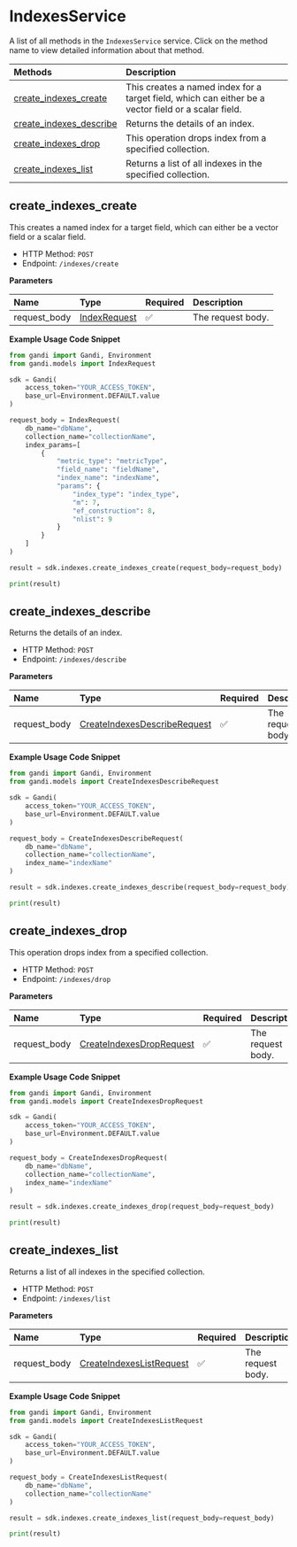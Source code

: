 # IndexesService

A list of all methods in the `IndexesService` service. Click on the method name to view detailed information about that method.

| Methods                                             | Description                                                                                          |
| :-------------------------------------------------- | :--------------------------------------------------------------------------------------------------- |
| [create_indexes_create](#create_indexes_create)     | This creates a named index for a target field, which can either be a vector field or a scalar field. |
| [create_indexes_describe](#create_indexes_describe) | Returns the details of an index.                                                                     |
| [create_indexes_drop](#create_indexes_drop)         | This operation drops index from a specified collection.                                              |
| [create_indexes_list](#create_indexes_list)         | Returns a list of all indexes in the specified collection.                                           |

## create_indexes_create

This creates a named index for a target field, which can either be a vector field or a scalar field.

- HTTP Method: `POST`
- Endpoint: `/indexes/create`

**Parameters**

| Name         | Type                                      | Required | Description       |
| :----------- | :---------------------------------------- | :------- | :---------------- |
| request_body | [IndexRequest](../models/IndexRequest.md) | ✅       | The request body. |

**Example Usage Code Snippet**

```python
from gandi import Gandi, Environment
from gandi.models import IndexRequest

sdk = Gandi(
    access_token="YOUR_ACCESS_TOKEN",
    base_url=Environment.DEFAULT.value
)

request_body = IndexRequest(
    db_name="dbName",
    collection_name="collectionName",
    index_params=[
        {
            "metric_type": "metricType",
            "field_name": "fieldName",
            "index_name": "indexName",
            "params": {
                "index_type": "index_type",
                "m": 7,
                "ef_construction": 8,
                "nlist": 9
            }
        }
    ]
)

result = sdk.indexes.create_indexes_create(request_body=request_body)

print(result)
```

## create_indexes_describe

Returns the details of an index.

- HTTP Method: `POST`
- Endpoint: `/indexes/describe`

**Parameters**

| Name         | Type                                                                      | Required | Description       |
| :----------- | :------------------------------------------------------------------------ | :------- | :---------------- |
| request_body | [CreateIndexesDescribeRequest](../models/CreateIndexesDescribeRequest.md) | ✅       | The request body. |

**Example Usage Code Snippet**

```python
from gandi import Gandi, Environment
from gandi.models import CreateIndexesDescribeRequest

sdk = Gandi(
    access_token="YOUR_ACCESS_TOKEN",
    base_url=Environment.DEFAULT.value
)

request_body = CreateIndexesDescribeRequest(
    db_name="dbName",
    collection_name="collectionName",
    index_name="indexName"
)

result = sdk.indexes.create_indexes_describe(request_body=request_body)

print(result)
```

## create_indexes_drop

This operation drops index from a specified collection.

- HTTP Method: `POST`
- Endpoint: `/indexes/drop`

**Parameters**

| Name         | Type                                                              | Required | Description       |
| :----------- | :---------------------------------------------------------------- | :------- | :---------------- |
| request_body | [CreateIndexesDropRequest](../models/CreateIndexesDropRequest.md) | ✅       | The request body. |

**Example Usage Code Snippet**

```python
from gandi import Gandi, Environment
from gandi.models import CreateIndexesDropRequest

sdk = Gandi(
    access_token="YOUR_ACCESS_TOKEN",
    base_url=Environment.DEFAULT.value
)

request_body = CreateIndexesDropRequest(
    db_name="dbName",
    collection_name="collectionName",
    index_name="indexName"
)

result = sdk.indexes.create_indexes_drop(request_body=request_body)

print(result)
```

## create_indexes_list

Returns a list of all indexes in the specified collection.

- HTTP Method: `POST`
- Endpoint: `/indexes/list`

**Parameters**

| Name         | Type                                                              | Required | Description       |
| :----------- | :---------------------------------------------------------------- | :------- | :---------------- |
| request_body | [CreateIndexesListRequest](../models/CreateIndexesListRequest.md) | ✅       | The request body. |

**Example Usage Code Snippet**

```python
from gandi import Gandi, Environment
from gandi.models import CreateIndexesListRequest

sdk = Gandi(
    access_token="YOUR_ACCESS_TOKEN",
    base_url=Environment.DEFAULT.value
)

request_body = CreateIndexesListRequest(
    db_name="dbName",
    collection_name="collectionName"
)

result = sdk.indexes.create_indexes_list(request_body=request_body)

print(result)
```

<!-- This file was generated by liblab | https://liblab.com/ -->
